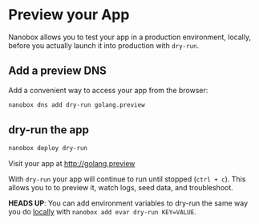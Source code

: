 # Preview your App

Nanobox allows you to test your app in a production environment, locally, before you actually launch it into production with `dry-run`.

## Add a preview DNS
Add a convenient way to access your app from the browser:

```bash
nanobox dns add dry-run golang.preview
```

## dry-run the app

```bash
nanobox deploy dry-run
```

Visit your app at <a href="http://golang.preview" target="\_blank">http://golang.preview</a>

With `dry-run` your app will continue to run until stopped (`ctrl + c`). This allows you to to preview it, watch logs, seed data, and troubleshoot.

**HEADS UP**: You can add environment variables to dry-run the same way you do [locally](/golang/generic/local-evars) with `nanobox add evar dry-run KEY=VALUE`.
